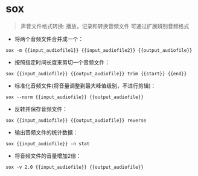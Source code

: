 # sox

> 声音文件格式转换: 播放，记录和转换音频文件
> 可通过扩展辨别音频格式

- 将两个音频文件合并成一个：

`sox -m {{input_audiofile1}} {{input_audiofile2}} {{output_audiofile}}`

- 按照指定时间长度来剪切一个音频文件：

`sox {{input_audiofile}} {{output_audiofile}} trim {{start}} {{end}}`

- 标准化音频文件(将音量调整到最大峰值级别，不进行剪辑)：

`sox --norm {{input_audiofile}} {{output_audiofile}}`

- 反转并保存音频文件：

`sox {{input_audiofile}} {{output_audiofile}} reverse`

- 输出音频文件的统计数据：

`sox {{input_audiofile}} -n stat`

- 将音频文件的音量增加2倍：

`sox -v 2.0 {{input_audiofile}} {{output_audiofile}}`

[#]: contributors: ([香行子])